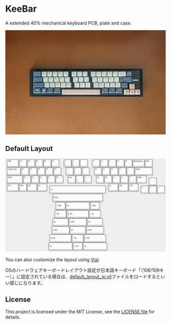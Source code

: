 # KeeBar

A extended 40% mechanical keyboard PCB, plate and case.

![KeeBar real image](img/keebar-real.jpg)

## Default Layout

![KeeBar layouts](img/keebar-layout.png)

You can also customize the layout using [Vial](https://get.vial.today/).

OSのハードウェアキーボードレイアウト設定が日本語キーボード「（106/109キー）」に設定されている場合は、[default_layout_jp.vil](firmware/QMK/default_layout_jp.vil)ファイルをロードするといい感じになります。

## License

This project is licensed under the MIT License, see the [LICENSE file](LICENSE) for details.
